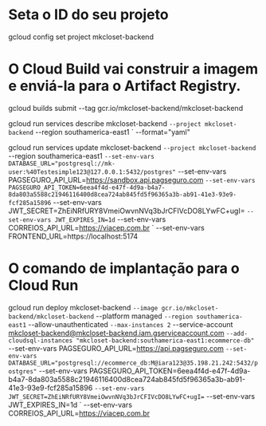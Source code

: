 # Seta o ID do seu projeto
gcloud config set project mkcloset-backend


# O Cloud Build vai construir a imagem e enviá-la para o Artifact Registry.
gcloud builds submit --tag gcr.io/mkcloset-backend/mkcloset-backend

gcloud run services describe mkcloset-backend `
  --project mkcloset-backend `
  --region southamerica-east1 `
  --format="yaml"



   gcloud run services update mkcloset-backend `
  --project mkcloset-backend `
  --region southamerica-east1 `
  --set-env-vars DATABASE_URL="postgresql://mk-user:%40Testesimple123@127.0.0.1:5432/postgres" `
  --set-env-vars PAGSEGURO_API_URL=https://sandbox.api.pagseguro.com `
  --set-env-vars PAGSEGURO_API_TOKEN=6eea4f4d-e47f-4d9a-b4a7-8da803a5588c21946116400d8cea724ab845fd5f96365a3b-ab91-41e3-93e9-fcf285a15896 `
  --set-env-vars JWT_SECRET=ZhEiNRfURY8VmeiOwvnNVq3bJrCFIVcDO8LYwFC+ugI= `
  --set-env-vars JWT_EXPIRES_IN=1d `
  --set-env-vars CORREIOS_API_URL=https://viacep.com.br `
  --set-env-vars FRONTEND_URL=https://localhost:5174 

# O comando de implantação para o Cloud Run
gcloud run deploy mkcloset-backend `
    --image gcr.io/mkcloset-backend/mkcloset-backend `
    --platform managed `
    --region southamerica-east1 `
    --allow-unauthenticated `
    --max-instances 2 `
    --service-account mkcloset-backend@mkcloset-backend.iam.gserviceaccount.com `
    --add-cloudsql-instances "mkcloset-backend:southamerica-east1:ecommerce-db" `
    --set-env-vars PAGSEGURO_API_URL=https://api.pagseguro.com `
    --set-env-vars DATABASE_URL="postgresql://ecommerce_db:M@iara123@35.198.21.242:5432/postgres" `
    --set-env-vars PAGSEGURO_API_TOKEN=6eea4f4d-e47f-4d9a-b4a7-8da803a5588c21946116400d8cea724ab845fd5f96365a3b-ab91-41e3-93e9-fcf285a15896 `
    --set-env-vars JWT_SECRET=ZhEiNRfURY8VmeiOwvnNVq3bJrCFIVcDO8LYwFC+ugI= `
    --set-env-vars JWT_EXPIRES_IN=1d `
    --set-env-vars CORREIOS_API_URL=https://viacep.com.br